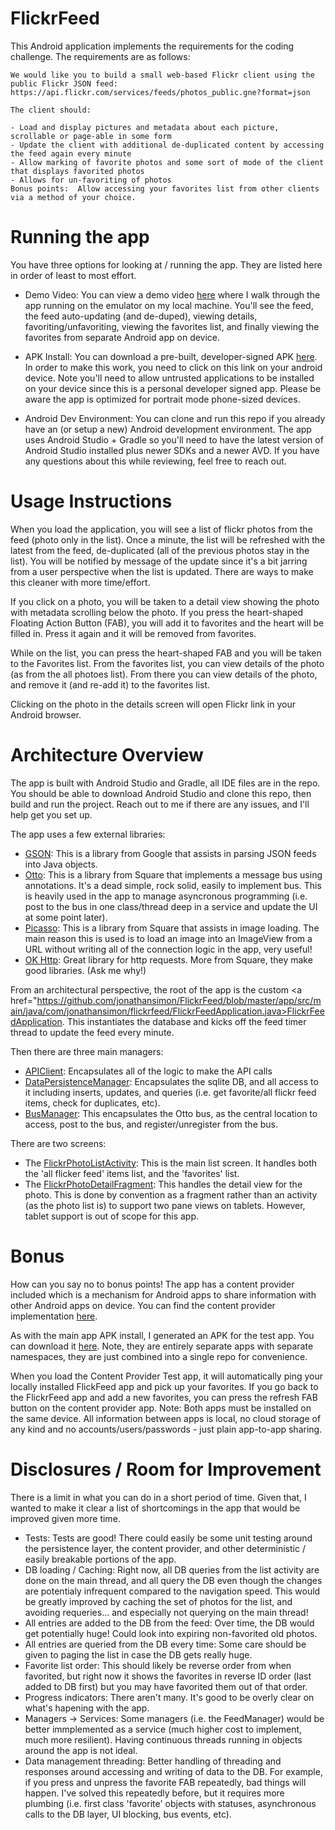 # FlickrFeed

This Android application implements the requirements for the coding challenge. The requirements are as follows: 

```
We would like you to build a small web-based Flickr client using the public Flickr JSON feed: https://api.flickr.com/services/feeds/photos_public.gne?format=json

The client should:

- Load and display pictures and metadata about each picture, scrollable or page-able in some form
- Update the client with additional de-duplicated content by accessing the feed again every minute
- Allow marking of favorite photos and some sort of mode of the client that displays favorited photos
- Allows for un-favoriting of photos
Bonus points:  Allow accessing your favorites list from other clients via a method of your choice.
```

# Running the app

You have three options for looking at / running the app. They are listed here in order of least to most effort. 

 * Demo Video: You can view a demo video <a href="http://jonathansimon.com/flickrfeed_release/demo.mp4">here</a> where I walk through the app running on the emulator on my local machine. You'll see the feed, the feed auto-updating (and de-duped), viewing details, favoriting/unfavoriting, viewing the favorites list, and finally viewing the favorites from separate Android app on device.  

 * APK Install: You can download a pre-built, developer-signed APK <a href="http://jonathansimon.com/flickrfeed_release/flickrfeed-release.apk">here</a>. In order to make this work, you need to click on this link on your android device. Note you'll need to allow untrusted applications to be installed on your device since this is a personal developer signed app. Please be aware the app is optimized for portrait mode phone-sized devices. 

 * Android Dev Environment: You can clone and run this repo if you already have an (or setup a new) Android development environment. The app uses Android Studio + Gradle so you'll need to have the latest version of Android Studio installed plus newer SDKs and a newer AVD. If you have any questions about this while reviewing, feel free to reach out. 


# Usage Instructions 

When you load the application, you will see a list of flickr photos from the feed (photo only in the list). Once a minute, the list will be refreshed with the latest from the feed, de-duplicated (all of the previous photos stay in the list). You will be notified by message of the update since it's a bit jarring from a user perspective when the list is updated. There are ways to make this cleaner with more time/effort. 

If you click on a photo, you will be taken to a detail view showing the photo with metadata scrolling below the photo. If you press the heart-shaped Floating Action Button (FAB), you will add it to favorites and the heart will be filled in. Press it again and it will be removed from favorites. 

While on the list, you can press the heart-shaped FAB and you will be taken to the Favorites list. From the favorites list, you can view details of the photo (as from the all photoes list). From there you can view details of the photo, and remove it (and re-add it) to the favorites list. 

Clicking on the photo in the details screen will open Flickr link in your Android browser. 

# Architecture Overview

The app is built with Android Studio and Gradle, all IDE files are in the repo. You should be able to download Android Studio and clone this repo, then build and run the project. Reach out to me if there are any issues, and I'll help get you set up. 

The app uses a few external libraries: 
 * <a href="https://github.com/google/gson">GSON</a>: This is a library from Google that assists in parsing JSON feeds into Java objects. 
 * <a href="http://square.github.io/otto/">Otto</a>: This is a library from Square that implements a message bus using annotations. It's a dead simple, rock solid, easily to implement bus. This is heavily used in the app to manage asyncronous programming (i.e. post to the bus in one class/thread deep in a service and update the UI at some point later). 
 * <a href="http://square.github.io/Picasso/">Picasso</a>: This is a library from Square that assists in image loading. The main reason this is used is to load an image into an ImageView from a URL without writing all of the connection logic in the app, very useful!
 * <a href="http://square.github.io/okhttp/">OK Http</a>: Great library for http requests. More from Square, they make good libraries. (Ask me why!)
 
From an architectural perspective, the root of the app is the custom <a href="https://github.com/jonathansimon/FlickrFeed/blob/master/app/src/main/java/com/jonathansimon/flickrfeed/FlickrFeedApplication.java>FlickrFeedApplication</a>. This instantiates the database and kicks off the feed timer thread to update the feed every minute. 

Then there are three main managers: 
 * <a href="https://github.com/jonathansimon/FlickrFeed/blob/master/app/src/main/java/com/jonathansimon/flickrfeed/api/ApiClient.java"> APIClient</a>: Encapsulates all of the logic to make the API calls
 * <a href="https://github.com/jonathansimon/FlickrFeed/blob/master/app/src/main/java/com/jonathansimon/flickrfeed/data/DataPersistenceManager.java">DataPersistenceManager</a>: Encapsulates the sqlite DB, and all access to it including inserts, updates, and queries (i.e. get favorite/all flickr feed items, check for duplicates, etc). 
 * <a href="https://github.com/jonathansimon/FlickrFeed/blob/master/app/src/main/java/com/jonathansimon/flickrfeed/messaging/BusManager.java">BusManager</a>: This encapsulates the Otto bus, as the central location to access, post to the bus, and register/unregister from the bus. 
 
There are two screens: 
 * The <a href="https://github.com/jonathansimon/FlickrFeed/blob/master/app/src/main/java/com/jonathansimon/flickrfeed/FlickrPhotoListActivity.java">FlickrPhotoListActivity</a>: This is the main list screen. It handles both the 'all flicker feed' items list, and the 'favorites' list. 
 * The <a href="https://github.com/jonathansimon/FlickrFeed/blob/master/app/src/main/java/com/jonathansimon/flickrfeed/FlickrPhotoDetailFragment.java">FlickrPhotoDetailFragment</a>: This handles the detail view for the photo. This is done by convention as a fragment rather than an activity (as the photo list is) to support two pane views on tablets. However, tablet support is out of scope for this app. 
 
# Bonus
How can you say no to bonus points! The app has a content provider included which is a mechanism for Android apps to share information with other Android apps on device. You can find the content provider implementation <a href="https://github.com/jonathansimon/FlickrFeed/blob/master/app/src/main/java/com/jonathansimon/flickrfeed/provider/FlickrFeedContentProvider.java">here</a>.

As with the main app APK install, I generated an APK for the test app. You can download it <a href="http://jonathansimon.com/flickrfeed_release/flickrfeed-cp-test-release.apk">here</a>. Note, they are entirely separate apps with separate namespaces, they are just combined into a single repo for convenience.  

When you load the Content Provider Test app, it will automatically ping your locally installed FlickFeed app and pick up your favorites. If you go back to the FlickrFeed app and add a new favorites, you can press the refresh FAB button on the content provider app. Note: Both apps must be installed on the same device. All information between apps is local, no cloud storage of any kind and no accounts/users/passwords - just plain app-to-app sharing. 

# Disclosures / Room for Improvement
There is a limit in what you can do in a short period of time. Given that, I wanted to make it clear a list of shortcomings in the app that would be improved given more time. 

 * Tests: Tests are good! There could easily be some unit testing around the persistence layer, the content provider, and other deterministic / easily breakable portions of the app. 
 * DB loading / Caching: Right now, all DB queries from the list activity are done on the main thread, and all query the DB even though the changes are potentialy infrequent compared to the navigation speed. This would be greatly improved by caching the set of photos for the list, and avoiding requeries... and especially not querying on the main thread! 
 * All entries are added to the DB from the feed: Over time, the DB would get potentially huge! Could look into expiring non-favorited old photos. 
 * All entries are queried from the DB every time: Some care should be given to paging the list in case the DB gets really huge. 
 * Favorite list order: This should likely be reverse order from when favorited, but right now it shows the favorites in reverse ID order (last added to DB first) but you may have favorited them out of that order. 
 * Progress indicators: There aren't many. It's good to be overly clear on what's hapening with the app. 
 * Managers -> Services: Some managers (i.e. the FeedManager) would be better immplemented as a service (much higher cost to implement, much more resilient). Having continuous threads running in objects around the app is not ideal. 
 * Data management threading: Better handling of threading and responses around accessing and writing of data to the DB. For example, if you press and unpress the favorite FAB repeatedly, bad things will happen. I've solved this repeatedly before, but it requires more plumbing (i.e. first class 'favorite' objects with statuses, asynchronous calls to the DB layer, UI blocking, bus events, etc). 
 


 


